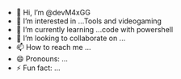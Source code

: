 - 👋 Hi, I’m @devM4xGG
- 👀 I’m interested in ...Tools and videogaming
- 🌱 I’m currently learning ...code with powershell
- 💞️ I’m looking to collaborate on ...
- 📫 How to reach me ...
- 😄 Pronouns: ...
- ⚡ Fun fact: ...

<!---
devM4xGG/devM4xGG is a ✨ special ✨ repository because its `README.md` (this file) appears on your GitHub profile.
You can click the Preview link to take a look at your changes.
--->

